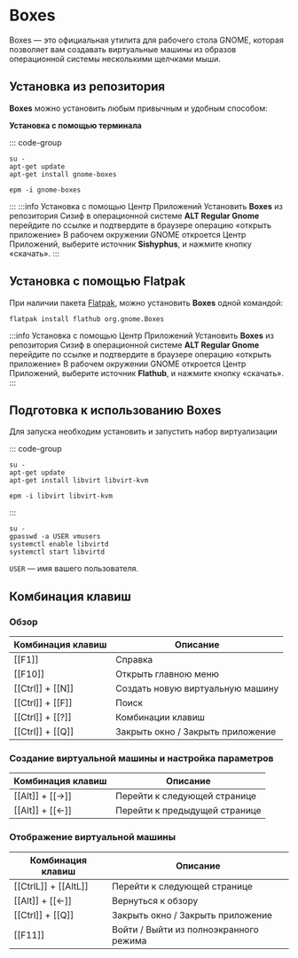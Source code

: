 # Boxes

Boxes — это официальная утилита для рабочего стола GNOME, которая позволяет вам создавать виртуальные машины из образов операционной системы несколькими щелчками мыши.

## Установка из репозитория

**Boxes** можно установить любым привычным и удобным способом:

**Установка c помощью терминала**

::: code-group

```shell[apt-get]
su -
apt-get update
apt-get install gnome-boxes
```
```shell[epm]
epm -i gnome-boxes
```

:::
:::info Установка c помощью Центр Приложений
Установить **Boxes** из репозитория Сизиф в операционной системе **ALT Regular Gnome** перейдите по ссылке [<Badge type="tip" text="установить Boxes" />](appstream://org.gnome.Boxes) и подтвердите в браузере операцию «открыть приложение»
В рабочем окружении GNOME откроется Центр Приложений, выберите источник **Sishyphus**, и нажмите кнопку «скачать». 
::: 

## Установка c помощью Flatpak

При наличии пакета [Flatpak](/flatpak), можно установить **Boxes** одной командой:

```shell
flatpak install flathub org.gnome.Boxes
```

:::info Установка c помощью Центр Приложений
Установить **Boxes** из репозитория Сизиф в операционной системе **ALT Regular Gnome** перейдите по ссылке [<Badge type="tip" text="установить Boxes" />](appstream://org.gnome.Boxes) и подтвердите в браузере операцию «открыть приложение»
В рабочем окружении GNOME откроется Центр Приложений, выберите источник **Flathub**, и нажмите кнопку «скачать». 
::: 

## Подготовка к использованию Boxes

Для запуска необходим установить и запустить набор виртуализации

::: code-group

```shell[apt-get]
su -
apt-get update
apt-get install libvirt libvirt-kvm
```
```shell[epm]
epm -i libvirt libvirt-kvm
```

:::

```shell
su -
gpasswd -a USER vmusers
systemctl enable libvirtd
systemctl start libvirtd
```

`USER` — имя вашего пользователя.

## Комбинация клавиш

### Обзор 

| Комбинация клавиш |      Описание      | 
| ----------------- | ------------------ |
| [[F1]] | Справка |
| [[F10]] | Открыть главною меню |
| [[Ctrl]] + [[N]] | Создать новую виртуальную машину |
| [[Ctrl]] + [[F]] | Поиск |
| [[Ctrl]] + [[?]] | Комбинации клавиш |
| [[Ctrl]] + [[Q]] | Закрыть окно / Закрыть приложение |

### Создание виртуальной машины и настройка параметров

| Комбинация клавиш |      Описание      | 
| ----------------- | ------------------ |
| [[Alt]] + [[→]] | Перейти к следующей странице |
| [[Alt]] + [[←]] | Перейти к предыдущей странице |

### Отображение виртуальной машины

| Комбинация клавиш |      Описание      | 
| ----------------- | ------------------ |
| [[CtrlL]] + [[AltL]] | Перейти к следующей странице |
| [[Alt]] + [[←]] | Вернуться к обзору |
| [[Ctrl]] + [[Q]] | Закрыть окно / Закрыть приложение |
| [[F11]] | Войти / Выйти из полноэкранного режима |